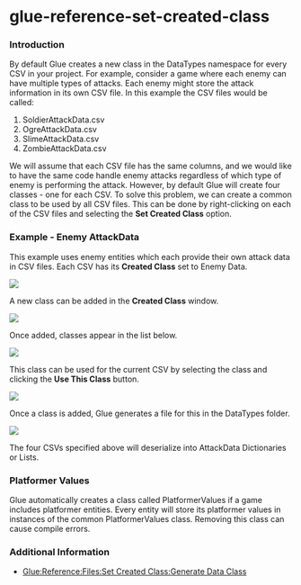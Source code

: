 # glue-reference-set-created-class

### Introduction

By default Glue creates a new class in the DataTypes namespace for every CSV in your project. For example, consider a game where each enemy can have multiple types of attacks. Each enemy might store the attack information in its own CSV file. In this example the CSV files would be called:

1. SoldierAttackData.csv
2. OgreAttackData.csv
3. SlimeAttackData.csv
4. ZombieAttackData.csv

We will assume that each CSV file has the same columns, and we would like to have the same code handle enemy attacks regardless of which type of enemy is performing the attack. However, by default Glue will create four classes - one for each CSV. To solve this problem, we can create a common class to be used by all CSV files. This can be done by right-clicking on each of the CSV files and selecting the **Set Created Class** option.

### Example - Enemy AttackData

This example uses enemy entities which each provide their own attack data in CSV files. Each CSV has its **Created Class** set to Enemy Data.

![](../../../../../media/2021-05-img_60a665dd427c4.png)

A new class can be added in the **Created Class** window.

![](../../../../../media/2021-05-img_60a66625c9b94.png)

Once added, classes appear in the list below.

![](../../../../../media/2021-05-img_60a6665cd57e5.png)

This class can be used for the current CSV by selecting the class and clicking the **Use This Class** button.

![](../../../../../media/2021-05-img_60a66712159cc.png)

Once a class is added, Glue generates a file for this in the DataTypes folder.

![](../../../../../media/2021-05-img_60a6675f34450.png)

The four CSVs specified above will deserialize into AttackData Dictionaries or Lists.

### Platformer Values

Glue automatically creates a class called PlatformerValues if a game includes platformer entities. Every entity will store its platformer values in instances of the common PlatformerValues class. Removing this class can cause compile errors.

### Additional Information

* [Glue:Reference:Files:Set Created Class:Generate Data Class](../../../../../frb/docs/index.php)
